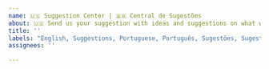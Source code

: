 ```yaml
---
name: 🇺🇸 Suggestion Center | 🇧🇷 Central de Sugestões
about: 🇺🇸 Send us your suggestion with ideas and suggestions on what we can improve on WhatsApp Authenticator! | 🇧🇷 Envie-nos sua sugestão com ideias e sugestões sobre o que podemos melhorar no WhatsApp Authenticator!
title: ''
labels: "English, Suggestions, Portuguese, Português, Sugestões, Sugestão "
assignees: ''

---
```


<!-- 🇺🇸 You can also submit your suggestion via the support server. | Você também pode enviar sua sugestão por meio do servidor de suporte. -->
<!-- 🇺🇸 Avoid submitting multiple suggestions, always check if someone else had this same suggestion before submitting yours. | 🇧🇷 Evite enviar várias sugestões, sempre verifique se outra pessoa teve a mesma sugestão antes de enviar a sua. -->
<!-- 🇺🇸 Issues submitted outside the theme will be deleted and users will be punished. | 🇧🇷 Problemas enviados fora do tema serão excluídos e os usuários serão punidos. -->

